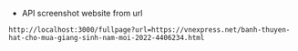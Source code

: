 - API screenshot website from url

```
http://localhost:3000/fullpage?url=https://vnexpress.net/banh-thuyen-hat-cho-mua-giang-sinh-nam-moi-2022-4406234.html
```
